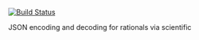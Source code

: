 [![Build Status](https://travis-ci.org/BlockScope/flare-timing.svg)](https://travis-ci.org/BlockScope/flare-timing/aeson-rational)

JSON encoding and decoding for rationals via scientific
